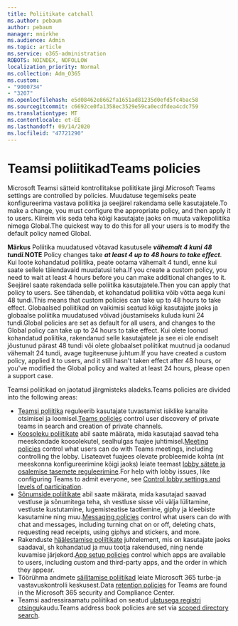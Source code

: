 ```yaml
---
title: Poliitikate catchall
ms.author: pebaum
author: pebaum
manager: mnirkhe
ms.audience: Admin
ms.topic: article
ms.service: o365-administration
ROBOTS: NOINDEX, NOFOLLOW
localization_priority: Normal
ms.collection: Adm_O365
ms.custom:
- "9000734"
- "3207"
ms.openlocfilehash: e5d08462e8662fa1651ad81235d0efd5fc4bac58
ms.sourcegitcommit: c6692ce0fa1358ec3529e59ca0ecdfdea4cdc759
ms.translationtype: MT
ms.contentlocale: et-EE
ms.lasthandoff: 09/14/2020
ms.locfileid: "47721290"
---
```

# <a name="teams-policies"></a><span data-ttu-id="39d39-102">Teamsi poliitikad</span><span class="sxs-lookup"><span data-stu-id="39d39-102">Teams policies</span></span>

<span data-ttu-id="39d39-103">Microsoft Teamsi sätteid kontrollitakse poliitikate järgi.</span><span class="sxs-lookup"><span data-stu-id="39d39-103">Microsoft Teams settings are controlled by policies.</span></span> <span data-ttu-id="39d39-104">Muudatuse tegemiseks peate konfigureerima vastava poliitika ja seejärel rakendama selle kasutajatele.</span><span class="sxs-lookup"><span data-stu-id="39d39-104">To make a change, you must configure the appropriate policy, and then apply it to users.</span></span> <span data-ttu-id="39d39-105">Kiireim viis seda teha kõigi kasutajate jaoks on muuta vaikepoliitika nimega Global.</span><span class="sxs-lookup"><span data-stu-id="39d39-105">The quickest way to do this for all your users is to modify the default policy named Global.</span></span> 

<span data-ttu-id="39d39-106">**Märkus** Poliitika muudatused võtavad kasutusele ***vähemalt 4 kuni 48 tundi***.</span><span class="sxs-lookup"><span data-stu-id="39d39-106">**NOTE** Policy changes take ***at least 4 up to 48 hours to take effect***.</span></span> <span data-ttu-id="39d39-107">Kui loote kohandatud poliitika, peate ootama vähemalt 4 tundi, enne kui saate sellele täiendavaid muudatusi teha.</span><span class="sxs-lookup"><span data-stu-id="39d39-107">If you create a custom policy, you need to wait at least 4 hours before you can make additional changes to it.</span></span> <span data-ttu-id="39d39-108">Seejärel saate rakendada selle poliitika kasutajatele.</span><span class="sxs-lookup"><span data-stu-id="39d39-108">Then you can apply that policy to users.</span></span> <span data-ttu-id="39d39-109">See tähendab, et kohandatud poliitika võib võtta aega kuni 48 tundi.</span><span class="sxs-lookup"><span data-stu-id="39d39-109">This means that custom policies can take up to 48 hours to take effect.</span></span> <span data-ttu-id="39d39-110">Globaalsed poliitikad on vaikimisi seatud kõigi kasutajate jaoks ja globaalse poliitika muudatused võivad jõustamiseks kuluda kuni 24 tundi.</span><span class="sxs-lookup"><span data-stu-id="39d39-110">Global policies are set as default for all users, and changes to the Global policy can take up to 24 hours to take effect.</span></span> <span data-ttu-id="39d39-111">Kui olete loonud kohandatud poliitika, rakendanud selle kasutajatele ja see ei ole endiselt jõustunud pärast 48 tundi või olete globaalset poliitikat muutnud ja oodanud vähemalt 24 tundi, avage tugiteenuse juhtum.</span><span class="sxs-lookup"><span data-stu-id="39d39-111">If you have created a custom policy, applied it to users, and it still hasn't taken effect after 48 hours, or you've modified the Global policy and waited at least 24 hours, please open a support case.</span></span>

<span data-ttu-id="39d39-112">Teamsi poliitikad on jaotatud järgmisteks aladeks.</span><span class="sxs-lookup"><span data-stu-id="39d39-112">Teams policies are divided into the following areas:</span></span>

- <span data-ttu-id="39d39-113">[Teamsi poliitika](https://docs.microsoft.com/MicrosoftTeams/teams-policies) reguleerib kasutajate tuvastamist isiklike kanalite otsimisel ja loomisel.</span><span class="sxs-lookup"><span data-stu-id="39d39-113">[Teams policies](https://docs.microsoft.com/MicrosoftTeams/teams-policies) control user discovery of private teams in search and creation of private channels.</span></span>  
- <span data-ttu-id="39d39-114">[Koosoleku poliitikate](https://docs.microsoft.com/microsoftteams/meeting-policies-in-teams) abil saate määrata, mida kasutajad saavad teha meeskondade koosolekutel, sealhulgas fuajee juhtimisel.</span><span class="sxs-lookup"><span data-stu-id="39d39-114">[Meeting policies](https://docs.microsoft.com/microsoftteams/meeting-policies-in-teams) control what users can do with Teams meetings, including controlling the lobby.</span></span> <span data-ttu-id="39d39-115">Lisateavet fuajees olevate probleemide kohta (nt meeskonna konfigureerimine kõigi jaoks) leiate teemast [lobby sätete ja osalemise tasemete reguleerimine](https://docs.microsoft.com/alchemyinsights/bypass-lobby).</span><span class="sxs-lookup"><span data-stu-id="39d39-115">For help with lobby issues, like configuring Teams to admit everyone, see [Control lobby settings and levels of participation](https://docs.microsoft.com/alchemyinsights/bypass-lobby).</span></span>
- <span data-ttu-id="39d39-116">[Sõnumside poliitikate](https://docs.microsoft.com/microsoftteams/messaging-policies-in-teams) abil saate määrata, mida kasutajad saavad vestluse ja sõnumitega teha, sh vestluse sisse või välja lülitamine, vestluste kustutamine, lugemisteatise taotlemine, giphy ja kleebiste kasutamine ning muu.</span><span class="sxs-lookup"><span data-stu-id="39d39-116">[Messaging policies](https://docs.microsoft.com/microsoftteams/messaging-policies-in-teams) control what users can do with chat and messages, including turning chat on or off, deleting chats, requesting read receipts, using giphys and stickers, and more.</span></span>
- <span data-ttu-id="39d39-117">Rakenduste [häälestamise poliitikate](https://docs.microsoft.com/MicrosoftTeams/teams-app-setup-policies) juhtelement, mis on kasutajate jaoks saadaval, sh kohandatud ja muu tootja rakendused, ning nende kuvamise järjekord.</span><span class="sxs-lookup"><span data-stu-id="39d39-117">[App setup policies](https://docs.microsoft.com/MicrosoftTeams/teams-app-setup-policies) control which apps are available to users, including custom and third-party apps, and the order in which they appear.</span></span>  
- <span data-ttu-id="39d39-118">Töörühma andmete [säilitamise poliitikad](https://docs.microsoft.com/microsoftteams/retention-policies) leiate Microsoft 365 turbe-ja vastavuskontrolli keskusest.</span><span class="sxs-lookup"><span data-stu-id="39d39-118">Data [retention policies](https://docs.microsoft.com/microsoftteams/retention-policies) for Teams are found in the Microsoft 365 security and Compliance Center.</span></span>
- <span data-ttu-id="39d39-119">Teamsi aadressiraamatu poliitikad on seatud [ulatusega registri otsingu](https://docs.microsoft.com/MicrosoftTeams/teams-scoped-directory-search)kaudu.</span><span class="sxs-lookup"><span data-stu-id="39d39-119">Teams address book policies are set via [scoped directory search](https://docs.microsoft.com/MicrosoftTeams/teams-scoped-directory-search).</span></span>